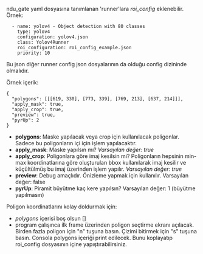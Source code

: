 ndu_gate yaml dosyasına tanımlanan 'runner'lara *roi_config* eklenebilir. Örnek:

      - name: yolov4 - Object detection with 80 classes
        type: yolov4
        configuration: yolov4.json
        class: Yolov4Runner
        roi_configuration: roi_config_example.json
        priority: 10

Bu json diğer runner config json dosyalarının da olduğu config dizininde olmalıdır.

Örnek içerik:
    
    {
      "polygons": [[[619, 330], [773, 339], [769, 213], [637, 214]]],
      "apply_mask": true,
      "apply_crop": true,
      "preview": true,
      "pyrUp": 2
    }

* **polygons**: Maske yapılacak veya crop için kullanılacak poligonlar. Sadece bu poligonların içi için işlem yapılacaktır.
* **apply_mask**: Maske yapılsın mı? *Varsayılan değer: true*
* **apply_crop**: Poligonlara göre imaj kesilsin mi? Poligonların hepsinin min-max koordinatlarına göre oluşturulan bbox kullanılarak imaj kesilir ve küçültülmüş bu imaj üzerinden işlem yapılır. *Varsayılan değer: true* 
* **preview**: Debug amaçlıdır. Önizleme yapmak için kullanılır. Varsayılan değer: false
* **pyrUp**: Piramit büyütme kaç kere yapılsın? Varsayılan değer: 1 (büyütme yapılmasın)

Poligon koordinatlarını kolay doldurmak için:
* *polygons* içerisi boş olsun []
* program çalışınca ilk frame üzerinden poligon seçtirme ekranı açılacak. 
  Birden fazla poligon için "n" tuşuna basın. Çizimi bitirmek için "s" tuşuna basın.
  Consola polygons içeriği print edilecek. Bunu koplayatıp roi_config dosyasının içine yapıştırabilirsiniz.